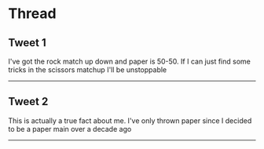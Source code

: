 # Thread

## Tweet 1

I've got the rock match up down and paper is 50-50. If I can just find some tricks in the scissors matchup I'll be unstoppable

---

## Tweet 2

This is actually a true fact about me. I've only thrown paper since I decided to be a paper main over a decade ago

---

